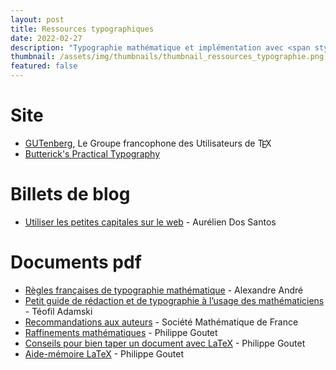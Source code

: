 ```yaml
---
layout: post
title: Ressources typographiques
date: 2022-02-27
description: "Typographie mathématique et implémentation avec <span style='position:relative;'>L</span><span style='position:relative; font-size:0.7em; top:-0.25em; right:0.33em;'>A</span><span style='position:relative; right:0.335em'>T</span><span style='position:relative; top:0.15em; right:0.51em;'>E</span><span style='position:relative; top:0em; right:0.685em;'>X</span>"
thumbnail: /assets/img/thumbnails/thumbnail_ressources_typographie.png
featured: false
---
```


# Site
- [GUTenberg](https://www.gutenberg-asso.fr/), Le Groupe francophone des Utilisateurs de <span style="position:relative;">T</span><span style="position:relative; top:0.15em; right:0.175em;">E</span><span style="position:relative; top:0em; right:0.35em;">X</span>
- [Butterick's Practical Typography](https://practicaltypography.com/)

# Billets de blog

- [Utiliser les petites capitales sur le web](https://aureliendossantos.com/2023/small-caps) - Aurélien <span class='capitales'>Dos Santos</span>

# Documents <span class='capitales'>pdf</span>
- [Règles françaises de typographie mathématique](http://sgalex.free.fr/typo-maths_fr.pdf) - Alexandre <span class='capitales'>André</span>
- [Petit guide de rédaction et de typographie à l’usage des mathématiciens](https://tadamski.perso.math.cnrs.fr/ecrits/Redac_maths.pdf) - Téofil <span class='capitales'>Adamski</span>
- [Recommandations aux auteurs](https://ctan.math.illinois.edu/macros/latex/contrib/smflatex/smf-fdoc.pdf) - Société Mathématique de France
- [Raffinements mathématiques](http://pgoutet.free.fr/latex/seance_12/seance_12-ter.pdf) - Philippe <span class='capitales'>Goutet</span>
- [Conseils pour bien taper un document avec LaTeX](http://pgoutet.free.fr/latex/conseils_latex.pdf) - Philippe <span class='capitales'>Goutet</span>
- [Aide-mémoire LaTeX](http://pgoutet.free.fr/latex/aide-memoire.pdf) - Philippe <span class='capitales'>Goutet</span>